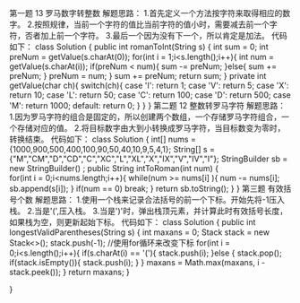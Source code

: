 第一题 13 罗马数字转整数
解题思路：
1.首先定义一个方法按字符来取得相应的数字。
2.按照规律，当前一个字符的值比当前字符的值小时，需要减去前一个字符，否者加上前一个字符。
3.最后一个因为没有下一个，所以肯定是加法。
代码如下：
class Solution {
    public int romanToInt(String s) {
		 int sum = 0;
         int preNum = getValue(s.charAt(0));
         for(int i = 1;i<s.length();i++){
             int num = getValue(s.charAt(i));
             if(preNum < num){
                 sum -= preNum;
             }else{
                 sum += preNum;
             }
             preNum = num;
         }
         sum += preNum;
         return sum;
	 }
     private int getValue(char ch){
         switch(ch){
             case 'I': return 1;
             case 'V': return 5;
             case 'X': return 10;
             case 'L': return 50;
             case 'C': return 100;
             case 'D': return 500;
             case 'M': return 1000;
             default: return 0;
         }
     }
}
第二题 12 整数转罗马字符
解题思路：
1.因为罗马字符的组合是固定的，所以创建两个数组，一个存储罗马字符组合，一个存储对应的值。
2.将目标数字由大到小转换成罗马字符，当目标数变为零时，转换结束。
代码如下：
class Solution {
    int[] nums = {1000,900,500,400,100,90,50,40,10,9,5,4,1};
    String[] s = {"M","CM","D","CD","C","XC","L","XL","X","IX","V","IV","I"};
    StringBuilder sb = new StringBuilder() ;
    public String intToRoman(int num) {        
        for(int i = 0;i<nums.length;i++){
            while(num >= nums[i] ){
                num -= nums[i];
                sb.append(s[i]);
            }
            if(num == 0) break;
        }
        return sb.toString();
    }
}
第三题 有效括号个数
解题思路：
1.使用一个栈来记录合法括号的前一个下标。开始先将-1压入栈。
2.当是'(',压入栈。
3.当是')'时，弹出栈顶元素，并计算此时有效括号长度，如果栈为空，则更新起始下标。
代码如下：
class Solution {
    public int longestValidParentheses(String s) {
    int maxans = 0;
		 Stack<Integer> stack = new Stack<>();
		 stack.push(-1);
		 //使用for循环来改变下标
		 for(int i = 0;i<s.length();i++){
			 if(s.charAt(i) == '('){
				 stack.push(i);
			 }else {
				stack.pop();
				if(stack.isEmpty()){
					stack.push(i);
				}
			}
			 maxans = Math.max(maxans, i - stack.peek());
		 }
		 return maxans;
}

}
